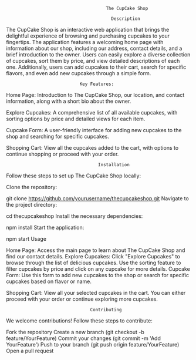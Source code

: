                                           The CupCake Shop
                                 
                                            Description

The CupCake Shop is an interactive web application that brings the delightful experience of browsing and purchasing cupcakes to your fingertips. The application features a welcoming home page with information about our shop, including our address, contact details, and a brief introduction to the owner. Users can easily explore a diverse collection of cupcakes, sort them by price, and view detailed descriptions of each one. Additionally, users can add cupcakes to their cart, search for specific flavors, and even add new cupcakes through a simple form.

                                Key Features:
Home Page: Introduction to The CupCake Shop, our location, and contact information, along with a short bio about the owner.

Explore Cupcakes: A comprehensive list of all available cupcakes, with sorting options by price and detailed views for each item.

Cupcake Form: A user-friendly interface for adding new cupcakes to the shop and searching for specific cupcakes.

Shopping Cart: View all the cupcakes added to the cart, with options to continue shopping or proceed with your order.

                                       Installation
Follow these steps to set up The CupCake Shop locally:

Clone the repository:

git clone https://github.com/yourusername/thecupcakeshop.git
Navigate to the project directory:

cd thecupcakeshop
Install the necessary dependencies:

npm install
Start the application:


npm start
                                       Usage  

Home Page: Access the main page to learn about The CupCake Shop and find our contact details.
Explore Cupcakes: Click "Explore Cupcakes" to browse through the list of delicious cupcakes. Use the sorting feature to filter cupcakes by price and click on any cupcake for more details.
Cupcake Form: Use this form to add new cupcakes to the shop or search for specific cupcakes based on flavor or name.

Shopping Cart: View all your selected cupcakes in the cart. You can either proceed with your order or continue exploring more cupcakes.

                                    Contributing

We welcome contributions! Follow these steps to contribute:

Fork the repository
Create a new branch (git checkout -b feature/YourFeature)
Commit your changes (git commit -m 'Add YourFeature')
Push to your branch (git push origin feature/YourFeature)
Open a pull request

